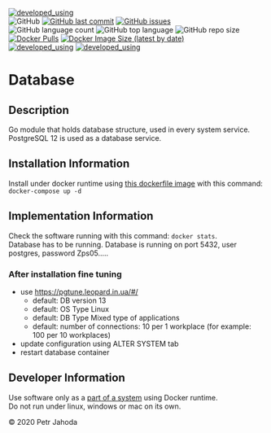 [![developed_using](https://img.shields.io/badge/developed%20using-Jetbrains%20Goland-lightgrey)](https://www.jetbrains.com/go/)
<br/>
![GitHub](https://img.shields.io/github/license/petrjahoda/database)
[![GitHub last commit](https://img.shields.io/github/last-commit/petrjahoda/database)](https://github.com/petrjahoda/database/commits/master)
[![GitHub issues](https://img.shields.io/github/issues/petrjahoda/database)](https://github.com/petrjahoda/database/issues)
<br/>
![GitHub language count](https://img.shields.io/github/languages/count/petrjahoda/database)
![GitHub top language](https://img.shields.io/github/languages/top/petrjahoda/database)
![GitHub repo size](https://img.shields.io/github/repo-size/petrjahoda/database)
<br/>
[![Docker Pulls](https://img.shields.io/docker/pulls/petrjahoda/database)](https://hub.docker.com/r/petrjahoda/database)
[![Docker Image Size (latest by date)](https://img.shields.io/docker/image-size/petrjahoda/database?sort=date)](https://hub.docker.com/r/petrjahoda/database/tags)
<br/>
[![developed_using](https://img.shields.io/badge/database-PostgreSQL-red)](https://www.postgresql.org) [![developed_using](https://img.shields.io/badge/runtime-Docker-red)](https://www.docker.com)

# Database

## Description
Go module that holds database structure, used in every system service.
PostgreSQL 12 is used as a database service.

## Installation Information
Install under docker runtime using [this dockerfile image](https://github.com/petrjahoda/system/tree/master/latest) with this command: ```docker-compose up -d```

## Implementation Information
Check the software running with this command: ```docker stats```. <br/>
Database has to be running.
Database is running on port 5432, user postgres, password Zps05.....

### After installation fine tuning
- use https://pgtune.leopard.in.ua/#/
    - default: DB version 13
    - default: OS Type Linux
    - default: DB Type Mixed type of applications
    - default: number of connections: 10 per 1 workplace (for example: 100 per 10 workplaces)
- update configuration using ALTER SYSTEM tab
- restart database container        
        
## Developer Information
Use software only as a [part of a system](https://github.com/petrjahoda/system) using Docker runtime.<br/>
Do not run under linux, windows or mac on its own.


© 2020 Petr Jahoda
